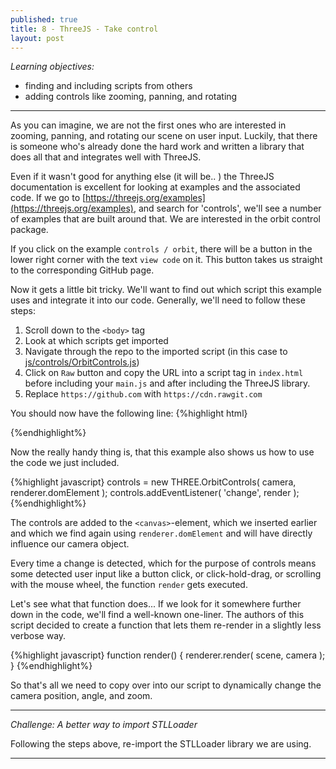 ```yaml
---
published: true
title: 8 - ThreeJS - Take control
layout: post
---
```


_Learning objectives:_

* finding and including scripts from others 
* adding controls like zooming, panning, and rotating

___ 

As you can imagine, we are not the first ones who are interested in zooming, panning, and rotating our scene on user input. Luckily, that there is someone who's already done the hard work and written a library that does all that and integrates well with ThreeJS. 

Even if it wasn't good for anything else (it will be.. ) the ThreeJS documentation is excellent for looking at examples and the associated code. If we go to [https://threejs.org/examples](https://threejs.org/examples), and search for 'controls', we'll see a number of examples that are built around that. We are interested in the orbit control package. 

If you click on the example `controls / orbit`, there will be a button in the lower right corner with the text `view code` on it. This button takes us straight to the corresponding GitHub page.

Now it gets a little bit tricky. We'll want to find out which script this example uses and integrate it into our code. Generally, we'll need to follow these steps:

1. Scroll down to the `<body>` tag
1. Look at which scripts get imported
1. Navigate through the repo to the imported script (in this case to [js/controls/OrbitControls.js](https://github.com/mrdoob/threejs/blob/master/examples/js/controls/OrbitControls.js)) 
1. Click on `Raw` button and copy the URL into a script tag in `index.html` before including your `main.js` and after including the ThreeJS library.
1. Replace `https://github.com` with `https://cdn.rawgit.com`

You should now have the following line:
{%highlight html}
<script type="text/javascript" src="https://cdn.rawgit.com/mrdoob/three.js/master/examples/js/controls/OrbitControls.js"></script>
{%endhighlight%}

Now the really handy thing is, that this example also shows us how to use the code we just included. 

{%highlight javascript}
controls = new THREE.OrbitControls( camera, renderer.domElement );
controls.addEventListener( 'change', render );
{%endhighlight%}

The controls are added to the `<canvas>`-element, which we inserted earlier and which we find again using `renderer.domElement` and will have directly influence our camera object. 

Every time a change is detected, which for the purpose of controls means some detected user input like a button click, or click-hold-drag, or scrolling with the mouse wheel, the function `render` gets executed. 

Let's see what that function does... If we look for it somewhere further down in the code, we'll find a well-known one-liner. The authors of this script decided to create a function that lets them re-render in a slightly less verbose way.

{%highlight javascript}
function render() {
	renderer.render( scene, camera );
}
{%endhighlight%}

So that's all we need to copy over into our script to dynamically change the camera position, angle, and zoom. 

___

_Challenge: A better way to import STLLoader_

Following the steps above, re-import the STLLoader library we are using.
___ 